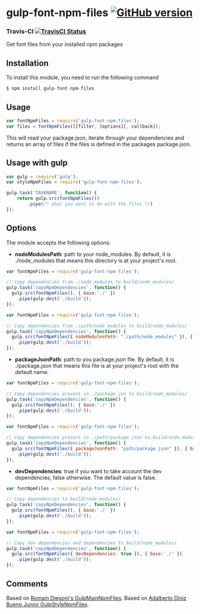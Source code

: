 # gulp-font-npm-files [![GitHub version][github-image]][github-url]

### Travis-CI [![TravisCI Status][travis-image]][travis-url]

Get font files from your installed npm packages

## Installation
To install this module, you need to run the following command

```Javascript
$ npm install gulp-font-npm-files
```

## Usage

```Javascript
var fontNpmFiles = require('gulp-font-npm-files');
var files = fontNpmFiles([[filter, ]options][, callback]);
```

This will read your package.json, iterate through your dependencies and returns an array of files if the files is defined in the packages package.json.

## Usage with gulp

```Javascript
var gulp = require('gulp');
var styleNpmFiles = require('gulp-font-npm-files');

gulp.task('TASKNAME', function() {
    return gulp.src(fontNpmFiles())
        .pipe(/* what you want to do with the files */)
});
```

## Options
The module accepts the following options:
- **nodeModulesPath**: path to your node_modules. By default, it is ./node_modules that means this directory is at your project's root.

```Javascript
var fontNpmFiles = require('gulp-font-npm-files');

// Copy dependencies from ./node_modules to build/node_modules/
gulp.task('copyNpmDependencies', function() {
  gulp.src(fontNpmFiles(), { base:'./' })
    .pipe(gulp.dest('./build'));
});
```

```Javascript
var fontNpmFiles = require('gulp-font-npm-files');

// Copy dependencies from ./path/node_modules to build/node_modules/
gulp.task('copyNpmDependencies', function() {
  gulp.src(fontNpmFiles({ nodeModulesPath: "./path/node_modules" }), { base:'./' })
    .pipe(gulp.dest('./build'));
});
```

- **packageJsonPath**: path to you package.json file. By default, it is ./package.json that means this file is at your project's root with the default name.

```Javascript
var fontNpmFiles = require('gulp-font-npm-files');

// Copy dependencies present in ./package.jon to build/node_modules/
gulp.task('copyNpmDependencies', function() {
  gulp.src(fontNpmFiles(), { base:'./' })
    .pipe(gulp.dest('./build'));
});
```

```Javascript
var fontNpmFiles = require('gulp-font-npm-files');

// Copy dependencies present in ./path/package.json to build/node_modules/
gulp.task('copyNpmDependencies', function() {
  gulp.src(fontNpmFiles({ packageJsonPath: "path/package.json" }), { base:'./' })
    .pipe(gulp.dest('./build'));
});
```

- **devDependencies**: true if you want to take account the dev dependencies, false otherwise. The default value is false.

```Javascript
var fontNpmFiles = require('gulp-font-npm-files');

// Copy dependencies to build/node_modules/
gulp.task('copyNpmDependencies', function() {
  gulp.src(fontNpmFiles(), { base:'./' })
    .pipe(gulp.dest('./build'));
});
```

```Javascript
var fontNpmFiles = require('gulp-font-npm-files');

// Copy dev dependencies and dependencies to build/node_modules/
gulp.task('copyNpmDependencies', function() {
  gulp.src(fontNpmFiles({ devDependencies: true }), { base:'./' })
    .pipe(gulp.dest('./build'));
});
```

## Comments

Based on [Romain Diegoni's GulpMainNpmFiles](https://github.com/drioemgaoin/GulpMainNpmFiles).
Based on [Adalberto Diniz Bueno Junior GulpStyleNpmFiles](https://github.com/adalbueno/GulpStyleNpmFiles).


[travis-image]: https://travis-ci.org/yadickson/gulp-font-npm-files.png
[travis-url]: https://travis-ci.org/yadickson/gulp-font-npm-files

[github-image]: https://badge.fury.io/gh/yadickson%2Fgulp-font-npm-files.png
[github-url]: https://badge.fury.io/gh/yadickson%2Fgulp-font-npm-files
